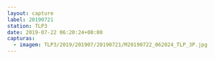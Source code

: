 ```yaml
---
layout: capture
label: 20190721
station: TLP3
date: 2019-07-22 06:20:24+00:00
capturas:
  - imagem: TLP3/2019/201907/20190721/M20190722_062024_TLP_3P.jpg
---
```

